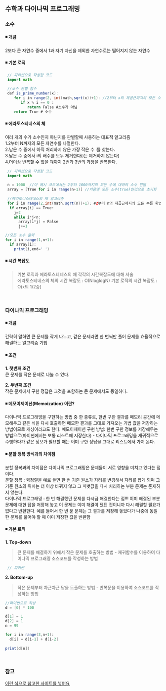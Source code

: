 ## 수학과 다이나믹 프로그래밍

### 소수
#### ◾ 개념
2보다 큰 자연수 중에서 1과 자기 자신을 제외한 자연수로는 떨어지지 않는 자연수

#### ◾ 기본 로직
```java
 // 파이썬으로 작성한 코드
 import math
 
 //소수 판별 함수
 def is_prime_number(x):
    for i in range(2, int(math,sqrt(x))+1): //2부터 x의 제곱근까지의 모든 수를 확인함
       if x % i == 0 :
          return False #소수가 아님
    return True # 소수
```

#### ◾ 에라토스테네스의 체
여러 개의 수가 소수인지 아닌지를 판별할때 사용하는 대표적 알고리즘   
1.2부터 N까지의 모든 자연수를 나열한다.   
2.남은 수 중에서 아직 처리하지 않은 가장 작은 수 i를 찾는다.   
3.남은 수 중에서 i의 배수를 모두 제거한다(i는 제거하지 않는다)   
4.더이상 반복할 수 없을 떄까지 2번과 3번의 과정을 반복한다.   

```java
 // 파이썬으로 작성한 코드
 import math
 
 n = 1000  //이 예시 코드에서는 2부터 1000까지의 모든 수에 대하여 소수 판별
 array = [True for i in range(n+1)] //처음엔 모든 소수(true)인것으로 초기화
 
 //에라토니스테네스의 체 알고리즘
 for i in range(2,int(math,sqrt(n))+1); #2부터 n의 제곱근까지의 모든 수를 확인
  if array[i] == True: 
    j=2
    while i*j<n:
      array[i*j] = False
      j+=1

//모든 소수 출력
for i in range(1,n+1):
  if array[i]:
    print(i,end=' ')
```

#### ◾ 시간 복잡도
> 기본 로직과 에라토스테네스의 체 각각의 시간복잡도에 대해 서술     
에라토스테네스의 체의 시간 복잡도 : O(NloglogN)
기본 로직의 시간 복잡도 : O(x의 1/2승)   

</br>

### 다이나믹 프로그래밍
#### ◾ 개념
 간략히 말하면 큰 문제를 작게 나누고, 같은 문제라면 한 번씩만 풀어 문제를 효율적으로 해결하는 알고리즘 기법

#### ◾ 조건  
**1. 첫번째 조건**  
 큰 문제를 작은 문제로 나눌 수 있다.

**2. 두번째 조건**  
 작은 문제에서 구한 정답은 그것을 포함하는 큰 문제에서도 동일하다.

#### ◾ 메모이제이션(Memoization) 이란?
 다이나믹 프로그래밍을 구현하는 방법 중 한 종류로, 한번 구한 결과를 메모리 공간에 메모해두고 같은 식을 다시 호출하면 메모한 결과를 그대로 가져오는 기법
 값을 저장하는 방법이므로 캐싱이라고도 한다.
 메모이제이션 구현 방법: 한번 구한 정보를 저장해두는 방법으로(파이썬에서는 보통 리스트에 저장한다) - 다이나믹 프로그래밍을 재귀적으로 수행하다가 같은 정보가 필요할 때는 이미 구한 정답을 그대로 리스트에서 가져   온다.

#### ◾ 분할 정복 방식과의 차이점
 분할 정복과의 차이점은 다이나믹 프로그래밍은 문제들이 서로 영향을 미치고 있다는 점이다.   
 분할 정복 : 퀵정렬을 예로 들면 한 번 기준 원소가 자리를 변경해서 자리를 잡게 되며 그 기준 원소의 위치는 더 이상 바뀌지 않고 그 피벗값을 다시 처리하는 부분 문제는 존재하지 않는다.   
 다이나믹 프로그래밍 : 한 번 해결했던 문제를 다시금 해결한다는 점!!! 이미 해결된 부분 문제에 대한 답을 저장해 놓고 이 문제는 이미 해결이 됐던 것이니까 다시 해결할 필요가 없다고 반환한다. 예를 들어서 한 번   푼 문제는 그 결과를 저장해 놓았다가 나중에 동일한 문제를 풀어야 할 때 이미 저장한 값을 반환함  

#### ◾ 기본 로직
**1. Top-down**  
> 큰 문제를 해결하기 위해서 작은 문제를 호출하는 방법 - 재귀함수를 이용하여 다이나믹 프로그래밍 소스코드를 작성하는 방법
```java
 // 파이썬
```

**2. Bottom-up**  
> 작은 문제부터 차근차근 답을 도출하는 방법 - 반복문을 이용하여 소스코드를 작성하는 방법
```java
//파이썬으로 작성
d = [0] * 100

d[1] = 1
d[2] = 1
n = 99

for i in range(3,n+1):
  d[i] = d[i-1] + d[i-2]
  
print(d[n])
```

</br>

### 참고
[이런 식으로 참고한 사이트를 넣어요](https://github.com/Newon-universe/Algorithm_study)  
